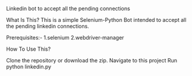 Linkedin bot to accept all the pending connections


What Is This?
This is a simple Selenium-Python Bot intended to accept all the pending linkedin connections.

Prerequisites:-
1.selenium
2.webdriver-manager

How To Use This?

Clone the repository or download the zip.
Navigate to this project
Run python linkedin.py
